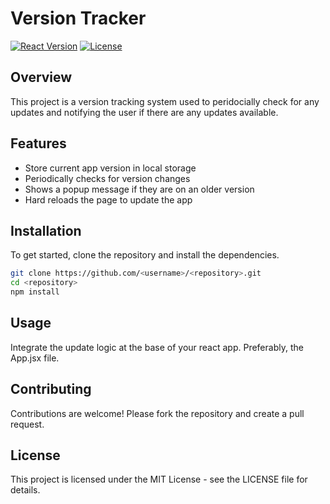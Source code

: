 # Version Tracker

[![React Version](https://img.shields.io/badge/React-%5E17.0.2-blue)](https://reactjs.org/)
[![License](https://img.shields.io/badge/license-MIT-green)](LICENSE)

## Overview

This project is a version tracking system used to peridocially check for any updates and notifying the user if there are any updates available.

## Features

- Store current app version in local storage
- Periodically checks for version changes
- Shows a popup message if they are on an older version
- Hard reloads the page to update the app

## Installation

To get started, clone the repository and install the dependencies.

```bash
git clone https://github.com/<username>/<repository>.git
cd <repository>
npm install
```

## Usage

Integrate the update logic at the base of your react app. Preferably, the App.jsx file.

## Contributing

Contributions are welcome! Please fork the repository and create a pull request.

## License

This project is licensed under the MIT License - see the LICENSE file for details.
